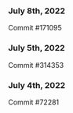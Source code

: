 ### July 8th, 2022

Commit #171095

### July 5th, 2022

Commit #314353


### July 4th, 2022

Commit #72281
